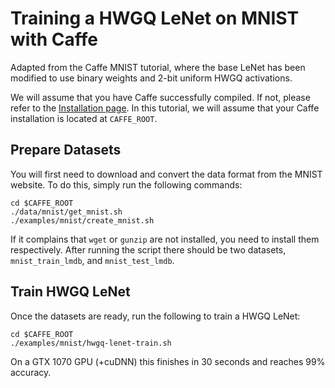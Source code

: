 # Training a HWGQ LeNet on MNIST with Caffe

Adapted from the Caffe MNIST tutorial, where the base LeNet has been modified to use binary weights and 2-bit uniform HWGQ activations.

We will assume that you have Caffe successfully compiled. If not, please refer to the [Installation page](/installation.html). In this tutorial, we will assume that your Caffe installation is located at `CAFFE_ROOT`.

## Prepare Datasets

You will first need to download and convert the data format from the MNIST website. To do this, simply run the following commands:

    cd $CAFFE_ROOT
    ./data/mnist/get_mnist.sh
    ./examples/mnist/create_mnist.sh

If it complains that `wget` or `gunzip` are not installed, you need to install them respectively. After running the script there should be two datasets, `mnist_train_lmdb`, and `mnist_test_lmdb`.

## Train HWGQ LeNet

Once the datasets are ready, run the following to train a HWGQ LeNet:
    
    cd $CAFFE_ROOT
    ./examples/mnist/hwgq-lenet-train.sh
    
On a GTX 1070 GPU (+cuDNN) this finishes in 30 seconds and reaches 99% accuracy.
